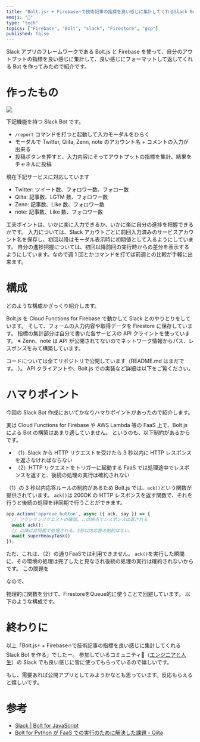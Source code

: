 ```yaml
---
title: "Bolt.js⚡ + Firebase🔥で技術記事の指標を良い感じに集計してくれるSlack Botを作った"
emoji: "🤖"
type: "tech"
topics: ["Firebase", "Bolt", "slack", "Firestore", "gcp"]
published: false
---
```


Slack アプリのフレームワークである Bolt.js と Firebase を使って、自分のアウトプットの指標を良い感じに集計して、良い感じにフォーマットして返してくれる Bot を作ってみたので紹介です。

# 作ったもの
![](https://i.gyazo.com/c52630a9e69f198debad26a483ba677e.gif)

下記機能を持つ Slack Bot です。

- `/report` コマンドを打つと起動して入力モーダルをひらく
- モーダルで Twitter, Qiita, Zenn, note のアカウント名 + コメントの入力が出来る
- 投稿ボタンを押すと、入力内容にそってアウトプットの指標を集計、結果をチャネルに投稿

現在下記サービスに対応しています

- Twitter: ツイート数、フォロワー数、フォロー数
- Qiita: 記事数、LGTM 数、フォロワー数
- Zenn: 記事数、Like 数、フォロワー数
- note: 記事数、Like 数、フォロワー数

工夫ポイントは、いかに楽に入力できるか、いかに楽に自分の進捗を把握できるかです。
入力については、Slack アカウトごとに前回入力済みのサービスアカウント名を保存し、初回以降はモーダル表示時に初期値として入るようにしています。
自分の進捗把握については、初回以降前回の実行時からの差分を表示するようにしています。なので週 1 回とかコマンドを打てば前週との比較が手軽に出来ます。

# 構成

どのような構成かざっくり紹介します。

Bolt.js を Cloud Functions for Firebase で動かして Slack とのやりとりをしています。
そして、フォームの入力内容や取得データを Firestore に保存しています。
指標の集計部分は自分で書いた各サービスの API クライントを使っています。
※ Zenn、note は API が公開されてないのでネットワーク情報からパス、レスポンスをみて構築しています。

コードについては全てリポジトリで公開しています（README.md はまだです。.）。
API クライアントや、Bolt.js での実装など詳細は以下をご覧ください。

# ハマりポイント

今回の Slack Bot 作成においてかなりハマりポイントがあったので紹介します。

実は Cloud Functions for Firebase や AWS Lambda 等の FaaS 上で、Bolt.js による Bot の構築はあまり適していません。
というのも、以下制約があるからです。

- （1）Slack から HTTP リクエストを受けたら 3 秒以内に HTTP レスポンスを返さなければならない
- （2）HTTP リクエストをトリガーに起動する FaaS では処理途中でレスポンスを返すと、後続の処理の実行は確約されない

（1）の 3 秒以内応答ルールの制約があるため Bolt.js では、`ack()`という関数が提供されています。
`ack()`は 200OK の HTTP レスポンスを返す関数で、それを行うと後続の処理を非同期で行うことができます。

```js
app.action('approve_button', async ({ ack, say }) => {
  // アクションリクエストの確認。この時点でレスポンスは返される
  await ack();
  // 以降は非同期で処理される。3秒以内応答の制約はない。
  await superHeavyTask()
});
```

ただ、これは、（2）の通りFaaSでは利用できません。
`ack()`を実行した瞬間に、その環境の処理は完了したと見なされ後続の処理の実行は確約されないからです。
この問題を

なので、

物理的に関数を分けて、FirestoreをQueue的に使うことで回避しています。
以下のような構成です。

# 終わりに
以上「Bolt.js⚡ + Firebase🔥で技術記事の指標を良い感じに集計してくれる Slack Bot を作る」でしたー。
参加しているコミュニティ（[エンジニアと人生](https://community.camp-fire.jp/projects/view/280040)）の Slack でも良い感じに皆に使ってもらっているので嬉しいです。

もし、需要あれば公開アプリとしてみようかなとも思っています。反応もらえると嬉しいです。

# 参考

- [Slack | Bolt for JavaScript](https://slack.dev/bolt-js/ja-jp/concepts)
- [Bolt for Python が FaaS での実行のために解決した課題 - Qiita](https://qiita.com/seratch/items/6d142a9128c6831a6718)